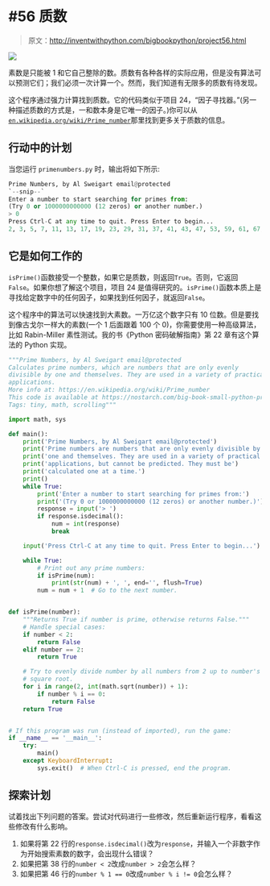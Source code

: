 # #56 质数

> 原文：<http://inventwithpython.com/bigbookpython/project56.html>

![](img/9d995d63aaead72cad01120081eb8f75.png)

素数是只能被 1 和它自己整除的数。质数有各种各样的实际应用，但是没有算法可以预测它们；我们必须一次计算一个。然而，我们知道有无限多的质数有待发现。

这个程序通过强力计算找到质数。它的代码类似于项目 24，“因子寻找器。”(另一种描述质数的方式是，一和数本身是它唯一的因子。)你可以从[`en.wikipedia.org/wiki/Prime_number`](https://en.wikipedia.org/wiki/Prime_number)那里找到更多关于质数的信息。

## 行动中的计划

当您运行 `primenumbers.py` 时，输出将如下所示:

```py
Prime Numbers, by Al Sweigart email@protected
`--snip--`
Enter a number to start searching for primes from:
(Try 0 or 1000000000000 (12 zeros) or another number.)
> 0
Press Ctrl-C at any time to quit. Press Enter to begin...
2, 3, 5, 7, 11, 13, 17, 19, 23, 29, 31, 37, 41, 43, 47, 53, 59, 61, 67, 71, 73, 79, 83, 89, 97, 101, 103, 107, 109, 113, 127, 131, 137, 139, 149, 151, 157, 163, 167, 173, 179, 181, 191, 193, 197, 199, 211, 223, 227, 229, 233, 239, 241, 251, 257, 263, 269, 271, 277, 281, 283, 293, 307, 311, 313, 317, 331, 337, 347, 349, 353, 359, 367, 373, 379, 383, 389, 397, 401, 409, 419, 421, 431, 433, 439, 443, 449, 457, 461, 463, 467, 479, 487, 491, 499, 503, 509, 521, 523, 541, 547, 557, 563, 569, 571, 577, 587, 593, 599, 601, 607, 613, 617, 619, 631, 641, 643, 647, `--snip--`
```

## 它是如何工作的

`isPrime()`函数接受一个整数，如果它是质数，则返回`True`。否则，它返回`False`。如果你想了解这个项目，项目 24 是值得研究的。`isPrime()`函数本质上是寻找给定数字中的任何因子，如果找到任何因子，就返回`False`。

这个程序中的算法可以快速找到大素数。一万亿这个数字只有 10 位数。但是要找到像古戈尔一样大的素数(一个 1 后面跟着 100 个 0)，你需要使用一种高级算法，比如 Rabin-Miller 素性测试。我的书《Python 密码破解指南》第 22 章有这个算法的 Python 实现。

```py
"""Prime Numbers, by Al Sweigart email@protected
Calculates prime numbers, which are numbers that are only evenly
divisible by one and themselves. They are used in a variety of practical
applications.
More info at: https://en.wikipedia.org/wiki/Prime_number
This code is available at https://nostarch.com/big-book-small-python-programming
Tags: tiny, math, scrolling"""

import math, sys

def main():
    print('Prime Numbers, by Al Sweigart email@protected')
    print('Prime numbers are numbers that are only evenly divisible by')
    print('one and themselves. They are used in a variety of practical')
    print('applications, but cannot be predicted. They must be')
    print('calculated one at a time.')
    print()
    while True:
        print('Enter a number to start searching for primes from:')
        print('(Try 0 or 1000000000000 (12 zeros) or another number.)')
        response = input('> ')
        if response.isdecimal():
            num = int(response)
            break

    input('Press Ctrl-C at any time to quit. Press Enter to begin...')

    while True:
        # Print out any prime numbers:
        if isPrime(num):
            print(str(num) + ', ', end='', flush=True)
        num = num + 1  # Go to the next number.


def isPrime(number):
    """Returns True if number is prime, otherwise returns False."""
    # Handle special cases:
    if number < 2:
        return False
    elif number == 2:
        return True

    # Try to evenly divide number by all numbers from 2 up to number's
    # square root.
    for i in range(2, int(math.sqrt(number)) + 1):
        if number % i == 0:
            return False
    return True


# If this program was run (instead of imported), run the game:
if __name__ == '__main__':
    try:
        main()
    except KeyboardInterrupt:
        sys.exit()  # When Ctrl-C is pressed, end the program. 
```

## 探索计划

试着找出下列问题的答案。尝试对代码进行一些修改，然后重新运行程序，看看这些修改有什么影响。

1.  如果将第 22 行的`response.isdecimal()`改为`response`，并输入一个非数字作为开始搜索素数的数字，会出现什么错误？
2.  如果把第 38 行的`number < 2`改成`number > 2`会怎么样？
3.  如果把第 46 行的`number % 1 == 0`改成`number % i != 0`会怎么样？